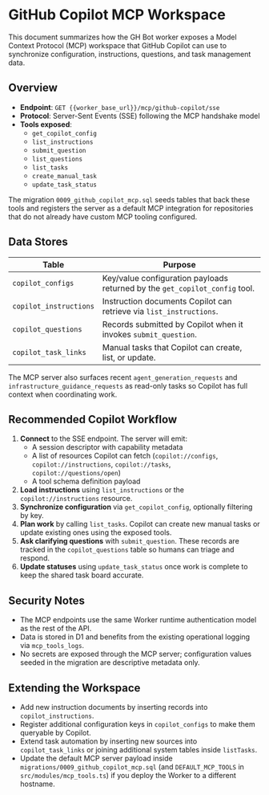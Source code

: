 # GitHub Copilot MCP Workspace

This document summarizes how the GH Bot worker exposes a Model Context Protocol (MCP) workspace that GitHub Copilot can use to synchronize configuration, instructions, questions, and task management data.

## Overview
- **Endpoint**: `GET {{worker_base_url}}/mcp/github-copilot/sse`
- **Protocol**: Server-Sent Events (SSE) following the MCP handshake model
- **Tools exposed**:
  - `get_copilot_config`
  - `list_instructions`
  - `submit_question`
  - `list_questions`
  - `list_tasks`
  - `create_manual_task`
  - `update_task_status`

The migration `0009_github_copilot_mcp.sql` seeds tables that back these tools and registers the server as a default MCP integration for repositories that do not already have custom MCP tooling configured.

## Data Stores

| Table | Purpose |
| --- | --- |
| `copilot_configs` | Key/value configuration payloads returned by the `get_copilot_config` tool. |
| `copilot_instructions` | Instruction documents Copilot can retrieve via `list_instructions`. |
| `copilot_questions` | Records submitted by Copilot when it invokes `submit_question`. |
| `copilot_task_links` | Manual tasks that Copilot can create, list, or update. |

The MCP server also surfaces recent `agent_generation_requests` and `infrastructure_guidance_requests` as read-only tasks so Copilot has full context when coordinating work.

## Recommended Copilot Workflow

1. **Connect** to the SSE endpoint. The server will emit:
   - A session descriptor with capability metadata
   - A list of resources Copilot can fetch (`copilot://configs`, `copilot://instructions`, `copilot://tasks`, `copilot://questions/open`)
   - A tool schema definition payload
2. **Load instructions** using `list_instructions` or the `copilot://instructions` resource.
3. **Synchronize configuration** via `get_copilot_config`, optionally filtering by key.
4. **Plan work** by calling `list_tasks`. Copilot can create new manual tasks or update existing ones using the exposed tools.
5. **Ask clarifying questions** with `submit_question`. These records are tracked in the `copilot_questions` table so humans can triage and respond.
6. **Update statuses** using `update_task_status` once work is complete to keep the shared task board accurate.

## Security Notes
- The MCP endpoints use the same Worker runtime authentication model as the rest of the API.
- Data is stored in D1 and benefits from the existing operational logging via `mcp_tools_logs`.
- No secrets are exposed through the MCP server; configuration values seeded in the migration are descriptive metadata only.

## Extending the Workspace
- Add new instruction documents by inserting records into `copilot_instructions`.
- Register additional configuration keys in `copilot_configs` to make them queryable by Copilot.
- Extend task automation by inserting new sources into `copilot_task_links` or joining additional system tables inside `listTasks`.
- Update the default MCP server payload inside `migrations/0009_github_copilot_mcp.sql` (and `DEFAULT_MCP_TOOLS` in `src/modules/mcp_tools.ts`) if you deploy the Worker to a different hostname.

